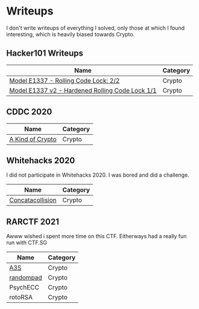 # Writeups

I don't write writeups of everything I solved, only those at which I found interesting, which is heavily biased towards Crypto.

## Hacker101 Writeups

| Name | Category |
| ---- | -------- |
| [Model E1337 - Rolling Code Lock: 2/2](./Hacker101/Model%20E1337%20-%20Rolling%20Code%20Lock) | Crypto |
| [Model E1337 v2 - Hardened Rolling Code Lock 1/1](./Hacker101/Model%20E1337%20v2%20-%20Hardened%20Rolling%20Code%20Lock) | Crypto |


## CDDC 2020

| Name | Category |
| ---- | -------- |
| [A Kind of Crypto](./CDDC2020/A%20Kind%20of%20Crypto) | Crypto |

## Whitehacks 2020

I did not participate in Whitehacks 2020. I was bored and did a challenge.

| Name | Category |
| ---- | -------- |
| [Concatacollision](./Whitehacks2020/Concatacollision) | Crypto |

## RARCTF 2021

Awww wished i spent more time on this CTF. Eitherways had a really fun run with CTF.SG

| Name | Category |
| ---- | -------- |
| [A3S](./RARCTF-2021/A3S) | Crypto |
| [randompad](./RARCTF-2021/randompad) | Crypto |
| PsychECC | Crypto |
| rotoRSA | Crypto |